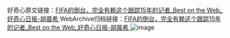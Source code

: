 好奇心原文链接：[FIFA的倒台，完全有赖这个跟踪15年的记者_Best on the Web_好奇心日报-胡晨希 ](https://www.qdaily.com/articles/10404.html)
WebArchive归档链接：[FIFA的倒台，完全有赖这个跟踪15年的记者_Best on the Web_好奇心日报-胡晨希 ](http://web.archive.org/web/20190623160242/https://www.qdaily.com/articles/10404.html)
![image](http://ww3.sinaimg.cn/large/007d5XDpgy1g3vwras7bdj30u01rp7gt)